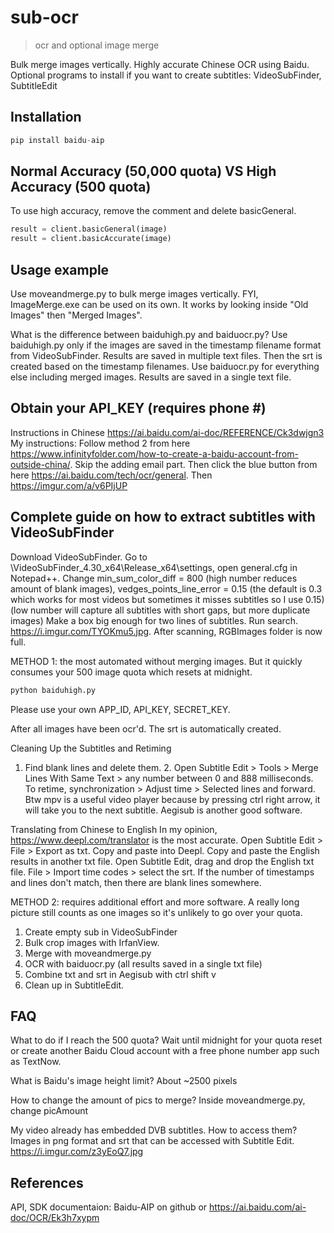 # sub-ocr
> ocr and optional image merge

Bulk merge images vertically. Highly accurate Chinese OCR using Baidu. Optional programs to install if you want to create subtitles: VideoSubFinder, SubtitleEdit

## Installation

```python
pip install baidu-aip
```

## Normal Accuracy (50,000 quota) VS High Accuracy (500 quota)

To use high accuracy, remove the comment and delete basicGeneral.
```python
result = client.basicGeneral(image)
result = client.basicAccurate(image)
```

## Usage example

Use moveandmerge.py to bulk merge images vertically.
FYI, ImageMerge.exe can be used on its own. It works by looking inside "Old Images" then "Merged Images".

What is the difference between baiduhigh.py and baiduocr.py?
Use baiduhigh.py only if the images are saved in the timestamp filename format from VideoSubFinder. Results are saved in multiple text files. Then the srt is created based on the timestamp filenames.
Use baiduocr.py for everything else including merged images. Results are saved in a single text file.


## Obtain your API_KEY (requires phone #)
Instructions in Chinese https://ai.baidu.com/ai-doc/REFERENCE/Ck3dwjgn3
My instructions: Follow method 2 from here https://www.infinityfolder.com/how-to-create-a-baidu-account-from-outside-china/. Skip the adding email part.
Then click the blue button from here https://ai.baidu.com/tech/ocr/general. Then https://imgur.com/a/v6PIjUP

## Complete guide on how to extract subtitles with VideoSubFinder
Download VideoSubFinder. Go to \VideoSubFinder_4.30_x64\Release_x64\settings, open general.cfg in Notepad++. Change min_sum_color_diff = 800 (high number reduces amount of blank images), vedges_points_line_error = 0.15 (the default is 0.3 which works for most videos but sometimes it misses subtitles so I use 0.15) (low number will capture all subtitles with short gaps, but more duplicate images)
Make a box big enough for two lines of subtitles. Run search. https://i.imgur.com/TYOKmu5.jpg. After scanning, RGBImages folder is now full.

METHOD 1: the most automated without merging images. But it quickly consumes your 500 image quota which resets at midnight.
```python
python baiduhigh.py
```
Please use your own APP_ID, API_KEY, SECRET_KEY.

After all images have been ocr'd. The srt is automatically created.

Cleaning Up the Subtitles and Retiming
1. Find blank lines and delete them. 2. Open Subtitle Edit > Tools > Merge Lines With Same Text > any number between 0 and 888 milliseconds. To retime, synchronization > Adjust time > Selected lines and forward.
Btw mpv is a useful video player because by pressing ctrl right arrow, it will take you to the next subtitle. Aegisub is another good software.

Translating from Chinese to English
In my opinion, https://www.deepl.com/translator is the most accurate. Open Subtitle Edit > File > Export as txt. Copy and paste into Deepl. Copy and paste the English results in another txt file. Open Subtitle Edit, drag and drop the English txt file. File > Import time codes > select the srt. If the number of timestamps and lines don't match, then there are blank lines somewhere.

METHOD 2: requires additional effort and more software. A really long picture still counts as one images so it's unlikely to go over your quota.
1. Create empty sub in VideoSubFinder
2. Bulk crop images with IrfanView.
3. Merge with moveandmerge.py
4. OCR with baiduocr.py (all results saved in a single txt file)
5. Combine txt and srt in Aegisub with ctrl shift v
6. Clean up in SubtitleEdit.

## FAQ
What to do if I reach the 500 quota?
Wait until midnight for your quota reset or create another Baidu Cloud account with a free phone number app such as TextNow.

What is Baidu's image height limit?
About ~2500 pixels

How to change the amount of pics to merge?
Inside moveandmerge.py, change picAmount

My video already has embedded DVB subtitles. How to access them?
Images in png format and srt that can be accessed with Subtitle Edit. https://i.imgur.com/z3yEoQ7.jpg

## References

API, SDK documentaion: Baidu-AIP on github or https://ai.baidu.com/ai-doc/OCR/Ek3h7xypm
